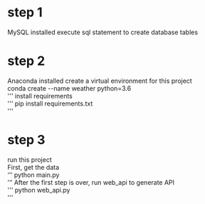 # step 1
MySQL installed
execute sql statement to create database tables

# step 2
Anaconda installed
create a virtual environment for this project  
    conda create --name weather python=3.6  
    '''
  install requirements  
    '''
    pip install requirements.txt  
    '''
# step 3 
run this project  
First, get the data  
‘’‘
  python main.py  
’‘’
After the first step is over, run web_api to generate API  
'''
  python web_api.py  
'''
